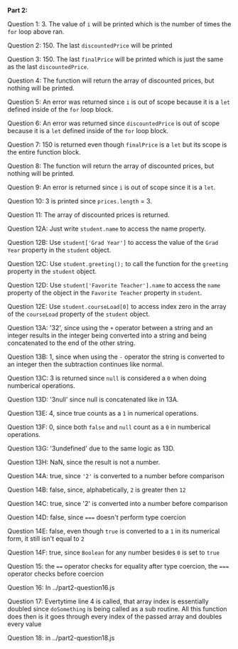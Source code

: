 **Part 2:**

Question 1: 3. The value of `i` will be printed which is the number of times the `for` loop above ran.

Question 2: 150. The last `discountedPrice` will be printed

Question 3: 150. The last `finalPrice` will be printed which is just the same as the last `discountedPrice`.

Question 4: The function will return the array of discounted prices, but nothing will be printed.

Question 5: An error was returned since `i` is out of scope because it is a `let` defined inside of the `for` loop block.

Question 6: An error was returned since `discountedPrice` is out of scope because it is a `let` defined inside of the `for` loop block.

Question 7: 150 is returned even though `finalPrice` is a `let` but its scope is the entire function block.

Question 8: The function will return the array of discounted prices, but nothing will be printed.

Question 9: An error is returned since `i` is out of scope since it is a `let`.

Question 10: 3 is printed since `prices.length` = 3.

Question 11: The array of discounted prices is returned.

Question 12A: Just write `student.name` to access the name property.

Question 12B: Use `student['Grad Year']` to access the value of the `Grad Year` property in the `student` object.

Question 12C: Use `student.greeting();` to call the function for the `greeting` property in the `student` object.

Question 12D: Use `student['Favorite Teacher'].name` to access the `name` property of the object in the `Favorite Teacher` property in `student`.

Question 12E: Use `student.courseLoad[0]` to access index zero in the array of the `courseLoad` property of the `student` object.

Question 13A: '32', since using the `+` operator between a string and an integer results in the integer being converted into a string and being concatenated to the end of the other string.

Question 13B: 1, since when using the `-` operator the string is converted to an integer then the subtraction continues like normal.

Question 13C: 3 is returned since `null` is considered a `0` when doing numberical operations.

Question 13D: '3null' since null is concatenated like in 13A.

Question 13E: 4, since true counts as a `1` in numerical operations.

Question 13F: 0, since both `false` and `null` count as a `0` in numberical operations.

Question 13G: '3undefined' due to the same logic as 13D.

Question 13H: NaN, since the result is not a number.

Question 14A: true, since `'2'` is converted to a number before comparison

Question 14B: false, since, alphabetically, `2` is greater then `12`

Question 14C: true, since '2' is converted into a number before comparison

Question 14D: false, since `===` doesn't perform type coercion

Question 14E: false, even though `true` is converted to a `1` in its numerical form, it still isn't equal to `2`

Question 14F: true, since `Boolean` for any number besides `0` is set to `true`

Question 15: the `==` operator checks for equality after type coercion, the `===` operator checks before coercion

Question 16: In ../part2-question16.js

Question 17: Evertytime line 4 is called, that array index is essentially doubled since `doSomething` is being called as a sub routine. All this function does then is it goes through every index of the passed array and doubles every value

Question 18: in ../part2-question18.js
